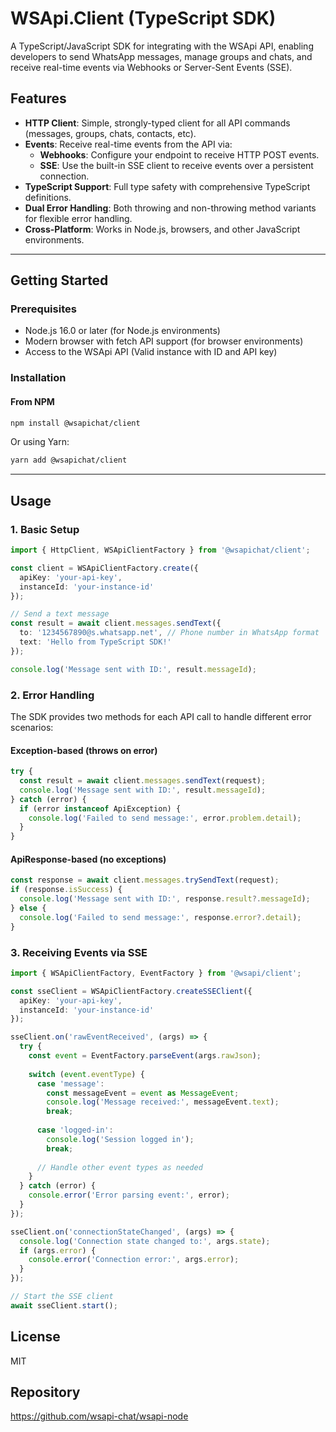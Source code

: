 # WSApi.Client (TypeScript SDK)

A TypeScript/JavaScript SDK for integrating with the WSApi API, enabling developers to send WhatsApp messages, manage groups and chats, and receive real-time events via Webhooks or Server-Sent Events (SSE).

## Features

- **HTTP Client**: Simple, strongly-typed client for all API commands (messages, groups, chats, contacts, etc).
- **Events**: Receive real-time events from the API via:
  - **Webhooks**: Configure your endpoint to receive HTTP POST events.
  - **SSE**: Use the built-in SSE client to receive events over a persistent connection.
- **TypeScript Support**: Full type safety with comprehensive TypeScript definitions.
- **Dual Error Handling**: Both throwing and non-throwing method variants for flexible error handling.
- **Cross-Platform**: Works in Node.js, browsers, and other JavaScript environments.

---

## Getting Started

### Prerequisites
- Node.js 16.0 or later (for Node.js environments)
- Modern browser with fetch API support (for browser environments)
- Access to the WSApi API (Valid instance with ID and API key)

### Installation

#### From NPM

```bash
npm install @wsapichat/client
```

Or using Yarn:
```bash
yarn add @wsapichat/client
```

---

## Usage

### 1. Basic Setup

```typescript
import { HttpClient, WSApiClientFactory } from '@wsapichat/client';

const client = WSApiClientFactory.create({
  apiKey: 'your-api-key',
  instanceId: 'your-instance-id'
});

// Send a text message
const result = await client.messages.sendText({
  to: '1234567890@s.whatsapp.net', // Phone number in WhatsApp format
  text: 'Hello from TypeScript SDK!'
});

console.log('Message sent with ID:', result.messageId);
```

### 2. Error Handling

The SDK provides two methods for each API call to handle different error scenarios:

#### Exception-based (throws on error)
```typescript
try {
  const result = await client.messages.sendText(request);
  console.log('Message sent with ID:', result.messageId);
} catch (error) {
  if (error instanceof ApiException) {
    console.log('Failed to send message:', error.problem.detail);
  }
}
```

#### ApiResponse-based (no exceptions)
```typescript
const response = await client.messages.trySendText(request);
if (response.isSuccess) {
  console.log('Message sent with ID:', response.result?.messageId);
} else {
  console.log('Failed to send message:', response.error?.detail);
}
```

### 3. Receiving Events via SSE

```typescript
import { WSApiClientFactory, EventFactory } from '@wsapi/client';

const sseClient = WSApiClientFactory.createSSEClient({
  apiKey: 'your-api-key',
  instanceId: 'your-instance-id'
});

sseClient.on('rawEventReceived', (args) => {
  try {
    const event = EventFactory.parseEvent(args.rawJson);
    
    switch (event.eventType) {
      case 'message':
        const messageEvent = event as MessageEvent;
        console.log('Message received:', messageEvent.text);
        break;
      
      case 'logged-in':
        console.log('Session logged in');
        break;
      
      // Handle other event types as needed
    }
  } catch (error) {
    console.error('Error parsing event:', error);
  }
});

sseClient.on('connectionStateChanged', (args) => {
  console.log('Connection state changed to:', args.state);
  if (args.error) {
    console.error('Connection error:', args.error);
  }
});

// Start the SSE client
await sseClient.start();
```


## License

MIT

## Repository

https://github.com/wsapi-chat/wsapi-node
